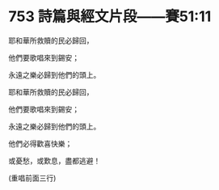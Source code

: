 # 753 詩篇與經文片段——賽51:11

耶和華所救贖的民必歸回，

他們要歌唱來到錫安；

永遠之樂必歸到他們的頭上。

耶和華所救贖的民必歸回，

他們要歌唱來到錫安；

永遠之樂必歸到他們的頭上。

他們必得歡喜快樂；

或憂愁，或歎息，盡都逃避！

(重唱前面三行)

